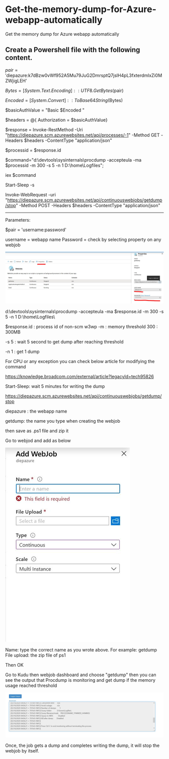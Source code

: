 # Get-the-memory-dump-for-Azure-webapp-automatically
Get the memory dump for Azure webapp automatically

Create a Powershell file with the following content.
----------------------------------------------------

$pair = '$diepazure:k7dBzw0vWf952A5Mu79JuG2DmrsptQ7jslH4pL3fxterdmlxZi0MZWjigLEH'

$Bytes = [System.Text.Encoding]::UTF8.GetBytes($pair)

$Encoded = [System.Convert]::ToBase64String($Bytes)

$basicAuthValue = "Basic $Encoded "

$headers = @{ Authorization = $basicAuthValue}

$response = Invoke-RestMethod -Uri "https://diepazure.scm.azurewebsites.net/api/processes/-1" -Method GET -Headers $headers -ContentType "application/json"

$processid = $response.id

$command="d:\devtools\sysinternals\procdump -accepteula -ma $processid -m 300 -s 5 -n 1 D:\home\Logfiles\";

iex $command

Start-Sleep -s 

Invoke-WebRequest -uri "https://diepazure.scm.azurewebsites.net/api/continuouswebjobs/getdump/stop" -Method POST -Headers $headers -ContentType "application/json"


------------------------------------------------------------------------------------------------------------------------------------------------------------------
Parameters:

$pair = 'username:password'

username = webapp name
Password = check by selecting property on any webjob

![alt text](https://github.com/diepnt90/Get-the-memory-dump-for-Azure-webapp-automatically/blob/master/img/credential.JPG)

d:\devtools\sysinternals\procdump -accepteula -ma $response.id -m 300 -s 5 -n 1 D:\home\Logfiles\

$response.id : process id of non-scm w3wp
-m : memory threshold
300 : 300MB

-s 5 : wait 5 second to get dump after reaching threshold

-n 1 : get 1 dump

For CPU or any exception you can check below article for modifying the command

https://knowledge.broadcom.com/external/article?legacyId=tech95826

Start-Sleep: wait 5 minutes for writing the dump

https://diepazure.scm.azurewebsites.net/api/continuouswebjobs/getdump/stop

diepazure : the webapp name

getdump: the name you type when creating the webjob

then save as .ps1 file and zip it

Go to webjod and add as below

![alt text](https://github.com/diepnt90/Get-the-memory-dump-for-Azure-webapp-automatically/blob/master/img/addwebjob.JPG)

Name: type the correct name as you wrote above. For example: getdump
File upload: the zip file of ps1

Then OK

Go to Kudu then webjob dashboard and choose "getdump" then you can see the output that Procdump is monitoring and get dump if the memory usage  reached threshold

![alt text](https://github.com/diepnt90/Get-the-memory-dump-for-Azure-webapp-automatically/blob/master/img/monitoring.JPG)

Once, the job gets a dump and completes writing the dump, it will stop the webjob by itself.
